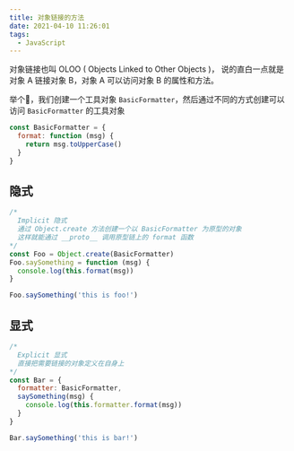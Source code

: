 ```yaml
---
title: 对象链接的方法
date: 2021-04-10 11:26:01
tags:
  - JavaScript
---
```

对象链接也叫 OLOO ( Objects Linked to Other Objects )， 说的直白一点就是对象 A 链接对象 B，对象 A 可以访问对象 B 的属性和方法。

举个🌰，我们创建一个工具对象 `BasicFormatter`，然后通过不同的方式创建可以访问 `BasicFormatter` 的工具对象

```javascript
const BasicFormatter = {
  format: function (msg) {
    return msg.toUpperCase()
  }
}
```

## 隐式

```javascript
/* 
  Implicit 隐式
  通过 Object.create 方法创建一个以 BasicFormatter 为原型的对象
  这样就能通过 __proto__ 调用原型链上的 format 函数 
*/
const Foo = Object.create(BasicFormatter)
Foo.saySomething = function (msg) {
  console.log(this.format(msg))
}

Foo.saySomething('this is foo!')
```

## 显式

```javascript
/* 
  Explicit 显式
  直接把需要链接的对象定义在自身上
*/
const Bar = {
  formatter: BasicFormatter,
  saySomething(msg) {
    console.log(this.formatter.format(msg))
  }
}

Bar.saySomething('this is bar!')
```


